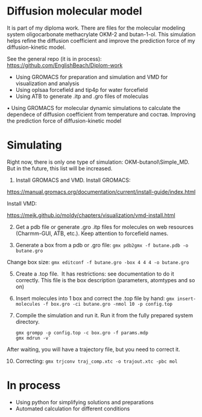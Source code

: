 # Diffusion molecular model
It is part of my diploma work. There are files for the molecular modeling system oligocarbonate methacrylate OKM-2 and butan-1-ol.
This simulation helps refine the diffusion coefficient and improve the prediction force of my diffusion-kinetic model.

See the general repo (it is in process):
https://github.com/EnglishBeach/Diplom-work


 * Using GROMACS for preparation and simulation and VMD for visualization and analysis
 * Using oplsaa forcefield and tip4p for water forcefield
 * Using ATB to generate .itp and .gro files of moleculas


•	Using GROMACS for molecular dynamic simulations to
calculate the dependece of diffusion coefficient from temperature and состав. Improving the prediction force of diffusion-kinetic model

# Simulating
Right now, there is only one type of simulation: OKM-butanol\Simple_MD.
But in the future, this list will be increased.

 1. Install GROMACS and VMD.
Install GROMACS:

https://manual.gromacs.org/documentation/current/install-guide/index.html

Install VMD:

https://mejk.github.io/moldy/chapters/visualization/vmd-install.html


 2. Get a pdb file or generate .gro .itp files for molecules on web resources (Charmm-GUI, ATB, etc.). Keep attention to forcefield names.

 3. Generate a box from a pdb or .gro file: `gmx pdb2gmx -f butane.pdb -o butane.gro`

Change box size: `gmx editconf -f butane.gro -box 4 4 4 -o butane.gro`

 5. Create a .top file.
 It has restrictions: see documentation to do it correctly. This file is the box description (parameters, atomtypes and so on)

 6. Insert molecules into 1 box and correct the .top file by hand: `gmx insert-molecules -f box.gro -ci butane.gro -nmol 10 -p config.top`

 8. Compile the simulation and run it.
Run it from the fully prepared system directory.
    ```
    gmx grompp -p config.top -c box.gro -f params.mdp
    gmx mdrun -v`
    `````

After waiting, you will have a trajectory file, but you need to correct it.

 10. Correcting:
    `gmx trjconv traj_comp.xtc -o trajout.xtc -pbc mol`

# In process
 * Using python for simplifying solutions and preparations
 * Automated calculation for different conditions
